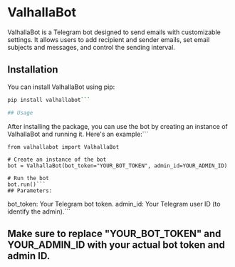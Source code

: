 # ValhallaBot

ValhallaBot is a Telegram bot designed to send emails with customizable settings. It allows users to add recipient and sender emails, set email subjects and messages, and control the sending interval.

## Installation

You can install ValhallaBot using pip:

```bash
pip install valhallabot```

## Usage
```
After installing the package, you can use the bot by creating an instance of ValhallaBot and running it. Here's an example:```
```use
from valhallabot import ValhallaBot

# Create an instance of the bot
bot = ValhallaBot(bot_token="YOUR_BOT_TOKEN", admin_id=YOUR_ADMIN_ID)

# Run the bot
bot.run()```
## Parameters:
```
bot_token: Your Telegram bot token.
admin_id: Your Telegram user ID (to identify the admin).```
## Make sure to replace "YOUR_BOT_TOKEN" and YOUR_ADMIN_ID with your actual bot token and admin ID.
